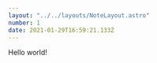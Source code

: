 ```yaml
---
layout: "../../layouts/NoteLayout.astro"
number: 1
date: 2021-01-29T16:59:21.133Z
---
```


Hello world!